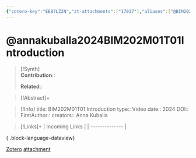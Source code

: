 ```yaml
---
{"zotero-key":"EE87LZ2N","zt-attachments":["17037"],"aliases":["@BIM202M01T01 Introduction"],"keywords":["✅"],"FirstAuthor":"[[ Anna Kuballa]]","tags":["source/video","Uni/BIM202"],"dg-publish":true,"permalink":"/sources/video/annakuballa2024-bim-202-m01-t01-introduction/","dgPassFrontmatter":true}
---
```


# @annakuballa2024BIM202M01T01Introduction

>[!Synth]  
>**Contribution**::  
>  
>**Related**:: 
>  

> [!Abstract]+
> 

> [!Info]
> title: BIM202M01T01 Introduction
> type:: Video 
> date:: 2024
> DOI:: 
> FirstAuthor:: 
> creators:: Anna Kuballa

> [!Links]+
>  | Incoming Links |
> | -------------- |
> 
{ .block-language-dataview}


[Zotero](zotero://select/library/items/EE87LZ2N) [attachment](<file:///Users/nathanmaxwell/Zotero/storage/QIC3MBYC/Anna%20Kuballa%20-%202024%20-%20BIM202M01T01%20Introduction.pdf>)
